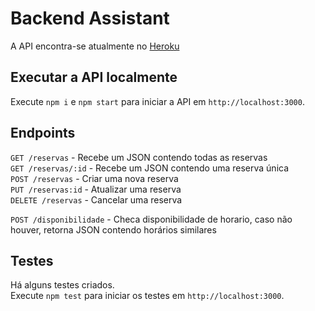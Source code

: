# Backend Assistant

A API encontra-se atualmente no [Heroku](https://backend-assistant.herokuapp.com)

## Executar a API localmente

Execute `npm i` e `npm start` para iniciar a API em `http://localhost:3000`.

## Endpoints

`GET /reservas` - Recebe um JSON contendo todas as reservas  
`GET /reservas/:id` - Recebe um JSON contendo uma reserva única  
`POST /reservas` - Criar uma nova reserva  
`PUT /reservas:id` - Atualizar uma reserva  
`DELETE /reservas` - Cancelar uma reserva

`POST /disponibilidade` - Checa disponibilidade de horario, caso não houver, retorna JSON contendo horários similares

## Testes

Há alguns testes criados.  
Execute `npm test` para iniciar os testes em `http://localhost:3000`.

